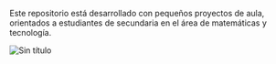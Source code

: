 Este repositorio está desarrollado con pequeños proyectos de aula, orientados a estudiantes de secundaria en el área de matemáticas y tecnología.

![Sin título](https://user-images.githubusercontent.com/86337538/123045629-bf347600-d3c0-11eb-90d9-035247aa38ba.png)
